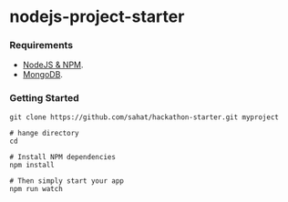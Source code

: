 # nodejs-project-starter

### Requirements
- [NodeJS & NPM](https://nodejs.org/en/).
- [MongoDB](https://www.mongodb.com/).
### Getting Started
```
git clone https://github.com/sahat/hackathon-starter.git myproject

# hange directory
cd 

# Install NPM dependencies
npm install

# Then simply start your app
npm run watch
```

